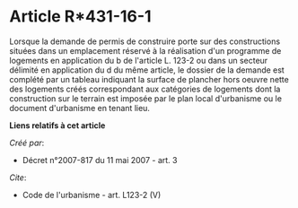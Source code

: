 # Article R*431-16-1

Lorsque la demande de permis de construire porte sur des constructions situées dans un emplacement réservé à la réalisation
d'un programme de logements en application du b de l'article L. 123-2 ou dans un secteur délimité en application du d du même
article, le dossier de la demande est complété par un tableau indiquant la surface de plancher hors oeuvre nette des
logements créés correspondant aux catégories de logements dont la construction sur le terrain est imposée par le plan local
d'urbanisme ou le document d'urbanisme en tenant lieu.

**Liens relatifs à cet article**

_Créé par_:

  - Décret n°2007-817 du 11 mai 2007 - art. 3

_Cite_:

  - Code de l'urbanisme - art. L123-2 (V)
